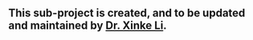 ## This sub-project is created, and to be updated and maintained by [Dr. Xinke Li](https://github.com/shinke-li).
